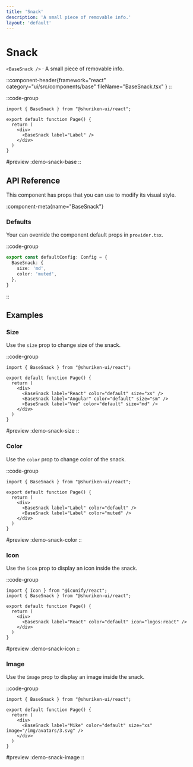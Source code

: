 ```yaml
---
title: 'Snack'
description: 'A small piece of removable info.'
layout: 'default'
---
```


# Snack

`<BaseSnack />` · A small piece of removable info.

::component-header{framework="react" category="ui/src/components/base" fileName="BaseSnack.tsx" }
::

::code-group

```tsx [DemoSnackBase.tsx]
import { BaseSnack } from "@shuriken-ui/react";

export default function Page() {
  return (
    <div>
      <BaseSnack label="Label" />
    </div>
  )
}
```

#preview
:demo-snack-base
::

## API Reference

This component has props that you can use to modify its visual style.

:component-meta{name="BaseSnack"}

### Defaults

Your can override the component default props in `provider.tsx`.

::code-group

```ts [provider.tsx]
export const defaultConfig: Config = {
  BaseSnack: {
    size: 'md',
    color: 'muted',
  },
}
```
::

## Examples

### Size

Use the `size` prop to change size of the snack.

::code-group

```tsx [DemoSnackSize.tsx]
import { BaseSnack } from "@shuriken-ui/react";

export default function Page() {
  return (
    <div>
      <BaseSnack label="React" color="default" size="xs" />
      <BaseSnack label="Angular" color="default" size="sm" />
      <BaseSnack label="Vue" color="default" size="md" />
    </div>
  )
}
```

#preview
:demo-snack-size
::


### Color

Use the `color` prop to change color of the snack.

::code-group

```tsx [DemoSnackColor.tsx]
import { BaseSnack } from "@shuriken-ui/react";

export default function Page() {
  return (
    <div>
      <BaseSnack label="Label" color="default" />
      <BaseSnack label="Label" color="muted" />
    </div>
  )
}
```

#preview
:demo-snack-color
::


### Icon

Use the `icon` prop to display an icon inside the snack.

::code-group

```tsx [DemoSnackIcon.tsx]
import { Icon } from "@iconify/react";
import { BaseSnack } from "@shuriken-ui/react";

export default function Page() {
  return (
    <div>
      <BaseSnack label="React" color="default" icon="logos:react" />
    </div>
  )
}
```

#preview
:demo-snack-icon
::


### Image

Use the `image` prop to display an image inside the snack.

::code-group

```tsx [DemoSnackImage.tsx]
import { BaseSnack } from "@shuriken-ui/react";

export default function Page() {
  return (
    <div>
      <BaseSnack label="Mike" color="default" size="xs" image="/img/avatars/3.svg" />
    </div>
  )
}
```

#preview
:demo-snack-image
::



